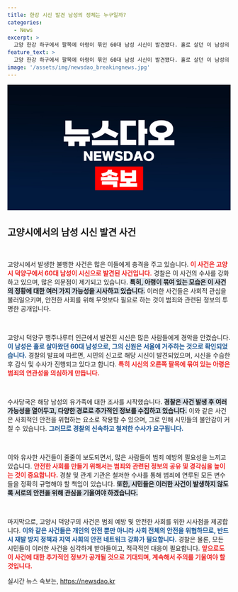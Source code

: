 ```yaml
---
title: 한강 시신 발견 남성의 정체는 누구일까?
categories:
  - News
excerpt: >
  고양 한강 하구에서 팔목에 아령이 묶인 60대 남성 시신이 발견됐다. 홀로 살던 이 남성의 신원과 사망 경위를 찾기 위한 경찰의 미스터리 수사가 시작됐다. 진실은 무엇일까?
feature_text: >
  고양 한강 하구에서 팔목에 아령이 묶인 60대 남성 시신이 발견됐다. 홀로 살던 이 남성의 신원과 사망 경위를 찾기 위한 경찰의 미스터리 수사가 시작됐다. 진실은 무엇일까?
image: '/assets/img/newsdao_breakingnews.jpg'
---
```


<p><img src="/assets/img/newsdao_breakingnews.jpg" alt="implanttips 속보" /></p>

<h2 data-ke-size="size26">고양시에서의 남성 시신 발견 사건</h2>

<p data-ke-size="size16">&nbsp;</p>

<p>고양시에서 발생한 불행한 사건은 많은 이들에게 충격을 주고 있습니다. <b><span style="color: #ee2323;">이 사건은 고양시 덕양구에서 60대 남성이 시신으로 발견된 사건입니다.</span></b> 경찰은 이 사건의 수사를 강화하고 있으며, 많은 의문점이 제기되고 있습니다. <b><span style="background-color: #21538527;">특히, 아령이 묶여 있는 모습은 이 사건의 정황에 대한 여러 가지 가능성을 시사하고 있습니다.</span></b> 이러한 사건들은 사회적 관심을 불러일으키며, 안전한 사회를 위해 무엇보다 필요로 하는 것이 범죄와 관련된 정보의 투명한 공개입니다.</p>

<p data-ke-size="size16">&nbsp;</p>

<p>고양시 덕양구 행주나루터 인근에서 발견된 시신은 많은 사람들에게 경악을 안겼습니다. <b><span style="color: #1a5490;">이 남성은 홀로 살아왔던 60대 남성으로, 그의 신원은 서울에 거주하는 것으로 확인되었습니다.</span></b> 경찰의 발표에 따르면, 시민의 신고로 해당 시신이 발견되었으며, 시신을 수습한 후 감식 및 수사가 진행되고 있다고 합니다. <b><span style="color: #ee2323;">특히 시신의 오른쪽 팔목에 묶여 있는 아령은 범죄의 연관성을 의심하게 만듭니다.</span></b></p>

<p data-ke-size="size16">&nbsp;</p>

<p>수사당국은 해당 남성의 유가족에 대한 조사를 시작했습니다. <b><span style="background-color: #21538527;">경찰은 사건 발생 후 여러 가능성을 열어두고, 다양한 경로로 추가적인 정보를 수집하고 있습니다.</span></b> 이와 같은 사건은 사회적인 안전을 위협하는 요소로 작용할 수 있으며, 그로 인해 시민들의 불안감이 커질 수 있습니다. <b><span style="color: #1a5490;">그러므로 경찰의 신속하고 철저한 수사가 요구됩니다.</span></b></p>

<p data-ke-size="size16">&nbsp;</p>

<p>이와 유사한 사건들이 줄줄이 보도되면서, 많은 사람들이 범죄 예방의 필요성을 느끼고 있습니다. <b><span style="color: #ee2323;">안전한 사회를 만들기 위해서는 범죄와 관련된 정보의 공유 및 경각심을 높이는 것이 중요합니다.</span></b> 경찰 및 관계 기관은 철저한 수사를 통해 범죄에 연루된 모든 변수들을 정확히 규명해야 할 책임이 있습니다. <b><span style="background-color: #21538527;">또한, 시민들은 이러한 사건이 발생하지 않도록 서로의 안전을 위해 관심을 기울여야 하겠습니다.</span></b></p>

<p data-ke-size="size16">&nbsp;</p>

<p>마지막으로, 고양시 덕양구의 사건은 범죄 예방 및 안전한 사회를 위한 시사점을 제공합니다. <b><span style="color: #1a5490;">이와 같은 사건들은 개인의 안전 뿐만 아니라 사회 전체의 안전을 위협하므로, 반드시 재발 방지 정책과 지역 사회의 안전 네트워크 강화가 필요합니다.</span></b> 경찰은 물론, 모든 시민들이 이러한 사건을 심각하게 받아들이고, 적극적인 대응이 필요합니다. <b><span style="color: #ee2323;">앞으로도 이 사건에 대한 추가적인 정보가 공개될 것으로 기대되며, 계속해서 주의를 기울여야 할 것입니다.</span></b></p>
실시간 뉴스 속보는, <a href="https://newsdao.kr" rel="dofollow">https://newsdao.kr</a>


